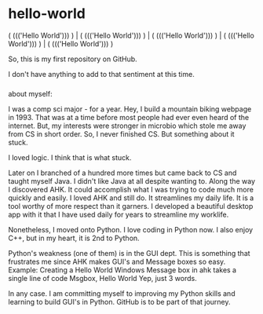 # hello-world
( ((('Hello World'))) )  |  ( ((('Hello World'))) )  |  ( ((('Hello World'))) )  |  ( ((('Hello World'))) )  |  ( ((('Hello World'))) )

So, this is my first repository on GitHub. 

I don't have anything to add to that sentiment at this time. 

###


about myself:

I was a comp sci major - for a year. 
Hey, I build a mountain biking webpage in 1993. 
That was at a time before most people had ever even heard of the internet. 
But, my interests were stronger in microbio which stole me away from CS in short order. 
So, I never finished CS. But something about it stuck. 

I loved logic. I think that is what stuck.

Later on I branched of a hundred more times but came back to CS and taught myself Java. 
I didn't like Java at all despite wanting to. 
Along the way I discovered AHK. It could accomplish what I was trying to code much more quickly and easily. 
I loved AHK and still do. It streamlines my daily life. It is a tool worthy of more respect than it garners. 
I developed a beautiful desktop app with it that I have used daily for years to streamline my worklife. 

Nonetheless, I moved onto Python. I love coding in Python now. 
I also enjoy C++, but in my heart, it is 2nd to Python.

Python's weakness (one of them) is in the GUI dept. 
This is something that frustrates me since AHK makes GUI's and Message boxes so easy. 
    Example: Creating a Hello World Windows Message box in ahk takes a single line of code
    Msgbox, Hello World
    Yep, just 3 words. 

In any case. I am committing myself to improving my Python skills and learning to build GUI's in Python. 
GitHub is to be part of that journey. 

###
